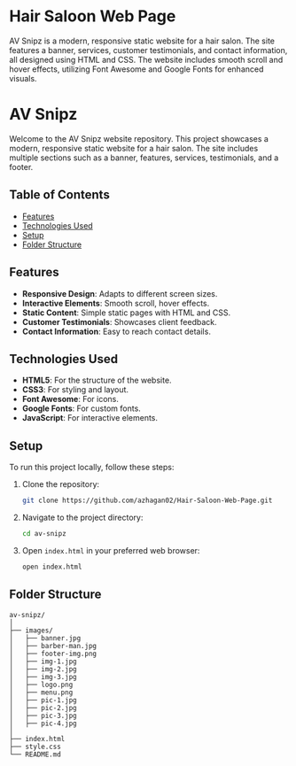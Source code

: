 # Hair Saloon Web Page
 AV Snipz is a modern, responsive static website for a hair salon. The site features a banner, services, customer testimonials, and contact information, all designed using HTML and CSS. The website includes smooth scroll and hover effects, utilizing Font Awesome and Google Fonts for enhanced visuals.

# AV Snipz

Welcome to the AV Snipz website repository. This project showcases a modern, responsive static website for a hair salon. The site includes multiple sections such as a banner, features, services, testimonials, and a footer.

## Table of Contents
- [Features](#features)
- [Technologies Used](#technologies-used)
- [Setup](#setup)
- [Folder Structure](#folder-structure)


## Features
- **Responsive Design**: Adapts to different screen sizes.
- **Interactive Elements**: Smooth scroll, hover effects.
- **Static Content**: Simple static pages with HTML and CSS.
- **Customer Testimonials**: Showcases client feedback.
- **Contact Information**: Easy to reach contact details.

## Technologies Used
- **HTML5**: For the structure of the website.
- **CSS3**: For styling and layout.
- **Font Awesome**: For icons.
- **Google Fonts**: For custom fonts.
- **JavaScript**: For interactive elements.

## Setup
To run this project locally, follow these steps:

1. Clone the repository:
    ```bash
    git clone https://github.com/azhagan02/Hair-Saloon-Web-Page.git
    ```

2. Navigate to the project directory:
    ```bash
    cd av-snipz
    ```

3. Open `index.html` in your preferred web browser:
    ```bash
    open index.html
    ```

## Folder Structure
```plaintext
av-snipz/
│
├── images/
│   ├── banner.jpg
│   ├── barber-man.jpg
│   ├── footer-img.png
│   ├── img-1.jpg
│   ├── img-2.jpg
│   ├── img-3.jpg
│   ├── logo.png
│   ├── menu.png
│   ├── pic-1.jpg
│   ├── pic-2.jpg
│   ├── pic-3.jpg
│   ├── pic-4.jpg
│
├── index.html
├── style.css
└── README.md
